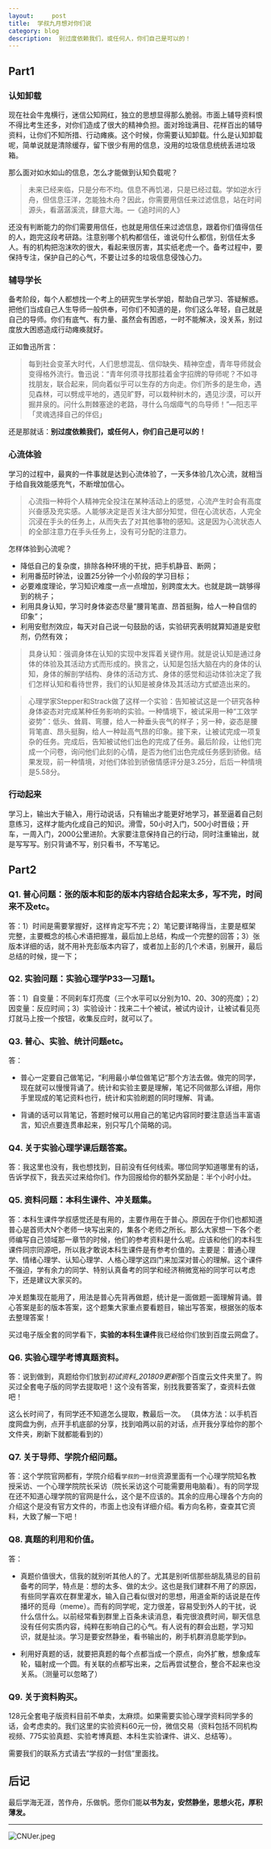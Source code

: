 ```yaml
---
layout:     post
title:  学叔九月想对你们说
category: blog
description:  别过度依赖我们，或任何人，你们自己是可以的！
---
```



## Part1

### 认知卸载

现在社会牛鬼横行，迷信公知网红，独立的思想显得那么脆弱。市面上辅导资料恨不得比考生还多，对你们造成了很大的精神负担。面对玲珑满目、花样百出的辅导资料，让你们不知所措、行动瘫痪。这个时候，你需要认知卸载。什么是认知卸载呢，简单说就是清除缓存，留下很少有用的信息，没用的垃圾信息统统丢进垃圾箱。

那么面对如水如山的信息，怎么才能做到认知负载呢？

> 未来已经来临，只是分布不均。信息不再饥渴，只是已经过载。学如逆水行舟，但信息汪洋，怎能独木舟？因此，你需要用信任来过滤信息，站在时间源头，看潺潺溪流，肆意大海。—《追时间的人》

还没有判断能力的你们需要用信任，也就是用信任来过滤信息，跟着你们值得信任的人，跑完这段考研路。注意别哪个机构都信任，谁说句什么都信，别信任太多人。有的机构把泡沫吹的很大，看起来很厉害，其实纸老虎一个。备考过程中，要保持专注，保护自己的心气，不要让过多的垃圾信息侵蚀心力。

### 辅导学长

备考阶段，每个人都想找一个考上的研究生学长学姐，帮助自己学习、答疑解惑。把他们当成自己人生导师一般供奉，可你们不知道的是，你们这么年轻，自己就是自己的导师。你们有底气、有力量、虽然会有困惑，一时不能解决，没关系，别过度放大困惑造成行动瘫痪就好。

正如鲁迅所言：

> 每到社会变革大时代，人们思想混乱、信仰缺失、精神空虚，青年导师就会变得格外流行。鲁迅说：“青年何须寻找那挂着金字招牌的导师呢？不如寻找朋友，联合起来，同向着似乎可以生存的方向走。你们所多的是生命，遇见森林，可以劈成平地的，遇见旷野，可以栽种树木的，遇见沙漠，可以开掘井泉的。问什么荆棘塞途的老路，寻什么乌烟瘴气的鸟导师！”—阳志平「灵魂选择自己的伴侣」

还是那就话：**别过度依赖我们，或任何人，你们自己是可以的！**

### 心流体验

学习的过程中，最爽的一件事就是达到心流体验了，一天多体验几次心流，就相当于给自我效能感充气，不断增加信心。

> 心流指一种将个人精神完全投注在某种活动上的感觉，心流产生时会有高度兴奋感及充实感。人能够决定是否关注大部分知觉，但在心流状态，人完全沉浸在手头的任务上，从而失去了对其他事物的感知。这是因为心流状态人的全部注意力在手头任务上，没有可分配的注意力。

怎样体验到心流呢？

* 降低自己的复杂度，排除各种环境的干扰，把手机静音、断网；
* 利用番茄时钟法，设置25分钟一个小阶段的学习目标；
* 必要难度理论，学习知识难度一点一点增加，别跨度太大。也就是跳一跳够得到的桃子；
* 利用具身认知，学习时身体姿态尽量“腰背笔直、昂首挺胸，给人一种自信的印象”；
* 利用安慰剂效应，每天对自己说一句鼓励的话，实验研究表明就算知道是安慰剂，仍然有效；

> 具身认知：强调身体在认知的实现中发挥着关键作用。就是说认知是通过身体的体验及其活动方式而形成的。换言之，认知是包括大脑在内的身体的认知，身体的解剖学结构、身体的活动方式、身体的感觉和运动体验决定了我们怎样认知和看待世界，我们的认知是被身体及其活动方式塑造出来的。


> 心理学家Stepper和Strack做了这样一个实验：告知被试这是一个研究各种身体姿态对完成某种任务影响的实验。一种情境下，被试采用一种“工效学姿势”：低头、耸肩、弯腰，给人一种垂头丧气的样子；另一种，姿态是腰背笔直、昂头挺胸，给人一种趾高气昂的印象。接下来，让被试完成一项复杂的任务。完成后，告知被试他们出色的完成了任务。最后阶段，让他们完成一个问卷，询问他们此刻的心情，是否为他们出色完成任务感到骄傲。结果发现，前一种情境，对他们体验到骄傲情感评分是3.25分，后后一种情境是5.58分。


### 行动起来

学习上，输出大于输入，用行动说话，只有输出才能更好地学习，甚至逼着自己刻意练习，这样才能内化成自己的知识。滑雪，50小时入门，500小时晋级；开车，一周入门，2000公里进阶。大家要注意保持自己的行动，同时注重输出，就是写写写。别只背诵不写，别只看书，不写笔记。


## Part2

### Q1. 普心问题：张的版本和彭的版本内容结合起来太多，写不完，时间来不及etc。

答：1）时间是需要掌握好，这样肯定写不完；2）笔记要详略得当，主要是框架完整，主要概念的核心术语把握准，最后加上总结，构成一个完整的回答；3）张版本详细的话，就不用补充彭版本内容了，或者加上彭的几个术语，别展开，最后总结的时候，提一下；

### Q2. 实验问题：实验心理学P33—习题1。

答：1）自变量：不同刹车灯亮度（三个水平可以分别为10、20、30的亮度）；2）因变量：反应时间；3）实验设计：找来二十个被试，被试内设计，让被试看见亮灯就马上按一个按钮，收集反应时，就可以了。

### Q3. 普心、实验、统计问题etc。

答：

* 普心一定要自己做笔记，“利用最小单位做笔记”那个方法去做。做完的同学，现在就可以慢慢背诵了。统计和实验主要是理解，笔记不同做那么详细，用你手里现成的笔记资料也行，统计和实验刷题的同时理解、背诵。

* 背诵的话可以背笔记，答题时候可以用自己的笔记内容同时要注意适当丰富语言，知识点要连贯串起来，别只写几个简略的词。

### Q4. 关于实验心理学课后题答案。

答：我这里也没有，我也想找到，目前没有任何线索。哪位同学知道哪里有的话，告诉学叔下，我去买过来给你们。作为回报给你的额外奖励是：半个小时小灶。

### Q5. 资料问题：本科生课件、冲关题集。

答：本科生课件学叔感觉还是有用的，主要作用在于普心。原因在于你们也都知道普心是首师大N个老师一块写出来的，集各个老师之所长。那么大家想一下各个老师编写自己领域那一章节的时候，他们的参考资料是什么呢。应该和他们的本科生课件同宗同源吧，所以我才敢说本科生课件是有参考价值的。主要是：普通心理学、情绪心理学、认知心理学、人格心理学这四门来加深对普心的理解。这个课件不强迫，学有余力的同学、特别认真备考的同学和经济稍微宽裕的同学可以考虑下，还是建议大家买的。

冲关题集现在能用了，用法是普心先背再做题，统计是一面做题一面理解背诵。普心答案是彭的版本答案，这个题集大家重点要看题目，输出写答案，根据张的版本去整理答案！

买过电子版全套的同学看下，**实验的本科生课件**我已经给你们放到百度云网盘了。

### Q6. 实验心理学考博真题资料。

答：说到做到，真题给你们放到*初试资料_201809更新*那个百度云文件夹里了。购买过全套电子版的同学去提取吧！这个没有答案，别找我要答案了，查资料去做吧！

这么长时间了，有同学还不知道怎么提取，教最后一次。
（具体方法：以手机百度网盘为例，点开手机底部的分享，找到咱两以前的对话，点开我分享给你的那个文件夹，刷新下就都能看到的）

### Q7. 关于导师、学院介绍问题。

答：这个学院官网都有，学院介绍看`学叔的一封信`资源里面有一个心理学院知名教授采访、一个心理学院院长采访（院长采访这个可能需要用电脑看）。有的同学现在还不知道心理学院的官网是什么，这个是不应该的。其余的应用心理各个方向的介绍这个是没有官方文件的，市面上也没有详细介绍。看方向名称，查查其它资料，大致了解一下吧！

### Q8. 真题的利用和价值。

答：

* 真题价值很大，信我的就别听其他人的了。尤其是别听信那些胡乱猜忌的目前备考的同学，特点是：想的太多、做的太少。这也是我们建群不用了的原因，有些同学喜欢在群里灌水，输入自己看似很对的思想，用道金斯的话说是在传播坏的觅母（meme）。而有的同学呢，定力很差，容易受到外人的干扰，说什么信什么。以前经常看到群里上百条未读消息，看完很浪费时间，聊天信息没有任何实质内容，纯粹在影响自己的心气。有人说有的群会出题，学习知识，就是扯淡。学习是要安然静坐，看书输出的，刷手机群消息能学到p。

* 利用好真题的话，就要把真题的每个点都当成一个原点，向外扩散，想象成车轮，辐射成一个圆。有关联的点都写出来，之后再尝试整合，整合不起来也没关系。（测量可以忽略了）

### Q9. 关于资料购买。

128元全套电子版资料目前不单卖，太麻烦。如果需要实验心理学资料同学多的话，会考虑卖的。我们这里的实验资料60元一份，微信交易（资料包括不同机构视频、775实验真题、实验考博真题、本科生实验课件、讲义、总结等）。

需要我们的联系方式请去“学叔的一封信”里面找。

## 后记

最后学海无涯，苦作舟，乐做帆。愿你们能**以书为友，安然静坐，思想火花，厚积薄发。**

-----
![CNUer.jpeg](http://pdsh5ir09.bkt.clouddn.com/CNUer.jpeg "学叔让你加油哦！")



